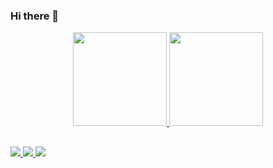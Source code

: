 ### Hi there 👋

<div align="center">
  <a href="https://github.com/cDreyer00">
  <img height="150em" src="https://github-readme-stats.vercel.app/api?username=cDreyer00&show_icons=true&theme=github_dark&include_all_commits=true&count_private=true"/>
  <img height="150em" src="https://github-readme-stats.vercel.app/api/top-langs/?username=cDreyer00&layout=compact&langs_count=7&theme=github_dark"/>
  </a>
</div>
  
  ##

<div style="display: inline_block">
  <a href="mailto:cristianbr.dreyer@gmail.com"><img src="https://img.shields.io/badge/Gmail-D14836?style=for-the-badge&logo=gmail&logoColor=white"/>
  </a>
  <a href="https://api.whatsapp.com/send?phone=5551997140962" target="_blank"><img src="https://img.shields.io/badge/WhatsApp-25D366?style=for-the-badge&logo=whatsapp&logoColor=white"/>
  </a>
  <a href="https://www.linkedin.com/in/cristian-dreyer-26676b200/"><img src="https://img.shields.io/badge/LinkedIn-0077B5?style=for-the-badge&logo=linkedin&logoColor=white"/>
  </a>
</div>

